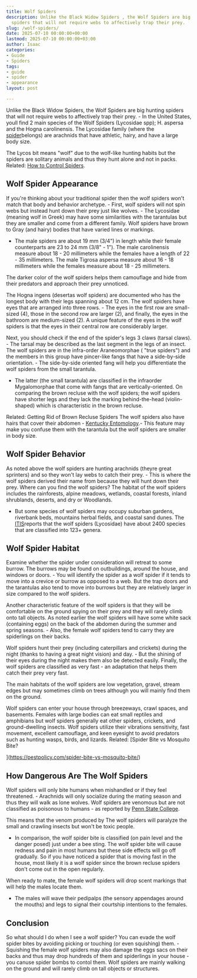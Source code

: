 ```yaml
---
title: Wolf Spiders
description: Unlike the Black Widow Spiders , the Wolf Spiders are big hunting 
  spiders that will not require webs to affectively trap their prey.
slug: /wolf-spiders/
date: 2025-07-10 00:00:00+00:00
lastmod: 2025-07-10 00:00:00+03:00
author: Isaac
categories:
- Guide
- Spiders
tags:
- guide
- spider
- appearance
layout: post

---
```

Unlike the Black Widow Spiders, the Wolf Spiders are big hunting spiders that will not require webs to affectively trap their prey. - In the United States, youll find 2 main species of the Wolf Spiders (Lycosidae spp); H. aspersa and the Hogna carolinensis. The Lycosidae family (where the [spider](https://pestpolicy.com/can-you-drown-a-spider/)belongs) are arachnids that have athletic, hairy, and have a large body size.

The Lycos bit means "wolf" due to the wolf-like hunting habits but the spiders are solitary animals and thus they hunt alone and not in packs. Related: [How to Control Spiders](https://pestpolicy.com/how-to-get-rid-of-spiders/).

##  Wolf Spider Appearance

If you're thinking about your traditional spider then the wolf spiders won't match that body and behavior archetype. - First, wolf spiders will not spin webs but instead hunt down their prey just like wolves. - The Lycosidae (meaning wolf in Greek) may have some similarities with the tarantulas but they are smaller and come from a different family. Wolf spiders have brown to Gray (and hairy) bodies that have varied lines or markings.

- The male spiders are about 19 mm (3/4") in length while their female counterparts are 23 to 24 mm (3/8" - 1"). The male carolinensis measure about 18 - 20 millimeters while the females have a length of 22 - 35 millimeters. The male Tigrosa aspersa measure about 16 - 18 millimeters while the females measure about 18 - 25 millimeters.

The darker color of the wolf spiders helps them camouflage and hide from their predators and approach their prey unnoticed.

The Hogna ingens (desertas wolf spiders) are documented who has the longest body with their legs spanning about 12 cm. The wolf spiders have eyes that are arranged into three rows. - The eyes in the first row are small-sized (4), those in the second row are larger (2), and finally, the eyes in the bathroom are medium-sized (2). A unique feature of the eyes in the wolf spiders is that the eyes in their central row are considerably larger.

Next, you should check if the end of the spider's legs 3 claws (tarsal claws). - The tarsal may be described as the last segment in the legs of an insect. The wolf spiders are in the infra-order Araneomorphae ( "true spiders") and the members in this group have pincer-like fangs that have a side-by-side orientation. - The side-by-side oriented fang will help you differentiate the wolf spiders from the small tarantula.

- The latter (the small tarantula) are classified in the infraorder Mygalomorphae that come with fangs that are vertically-oriented. On comparing the brown recluse with the wolf spiders; the wolf spiders have shorter legs and they lack the marking behind-the-head (violin-shaped) which is characteristic in the brown recluse.

Related: Getting Rid of Brown Recluse Spiders The wolf spiders also have hairs that cover their abdomen - [Kentucky Entomology](https://www.uky.edu/Ag/CritterFiles/casefile/spiders/wolf/wolf.htm).- This feature may make you confuse them with the tarantula but the wolf spiders are smaller in body size.

##  Wolf Spider Behavior

As noted above the wolf spiders are hunting arachnids (theyre great sprinters) and so they won't lay webs to catch their prey. - This is where the wolf spiders derived their name from because they will hunt down their prey. Where can you find the wolf spiders? The habitat of the wolf spiders includes the rainforests, alpine meadows, wetlands, coastal forests, inland shrublands, deserts, and dry or Woodlands.

- But some species of wolf spiders may occupy suburban gardens, riverbank beds, mountains herbal fields, and coastal sand dunes. The [ITIS](https://www.itis.gov/servlet/SingleRpt/SingleRpt?search_topic=TSN&search_value=847731)reports that the wolf spiders (Lycosidae) have about 2400 species that are classified into 123+ genera.

##  Wolf Spider Habitat

Examine whether the spider under consideration will retreat to some burrow. The burrows may be found on outbuildings, around the house, and windows or doors. - You will identify the spider as a wolf spider if it tends to move into a crevice or burrow as opposed to a web. But the trap doors and the tarantulas also tend to move into burrows but they are relatively larger in size compared to the wolf spiders.

Another characteristic feature of the wolf spiders is that they will be comfortable on the ground spying on their prey and they will rarely climb onto tall objects. As noted earlier the wolf spiders will have some white sack (containing eggs) on the back of the abdomen during the summer and spring seasons. - Also, the female wolf spiders tend to carry they are spiderlings on their backs.

Wolf spiders hunt their prey (including caterpillars and crickets) during the night (thanks to having a great night vision) and day. - But the shining of their eyes during the night makes them also be detected easily. Finally, the wolf spiders are classified as very fast - an adaptation that helps them catch their prey very fast.

The main habitats of the wolf spiders are low vegetation, gravel, stream edges but may sometimes climb on trees although you will mainly find them on the ground.

Wolf spiders can enter your house through breezeways, crawl spaces, and basements. Females with large bodies can eat small reptiles and amphibians but wolf spiders generally eat other spiders, crickets, and ground-dwelling insects. Wolf spiders utilize their vibrations sensitivity, fast movement, excellent camouflage, and keen eyesight to avoid predators such as hunting wasps, birds, and lizards. Related: [Spider Bite vs Mosquito Bite?

](https://pestpolicy.com/spider-bite-vs-mosquito-bite/)

##  How Dangerous Are The Wolf Spiders

Wolf spiders will only bite humans when mishandled or if they feel threatened. - Arachnids will only socialize during the mating season and thus they will walk as lone wolves. Wolf spiders are venomous but are not classified as poisonous to humans - as reported by [Penn State College](http://ento.psu.edu/extension/factsheets/wolf-spiders).

This means that the venom produced by The wolf spiders will paralyze the small and crawling insects but won't be toxic people.

- In comparison, the wolf spider bite is classified (on pain level and the danger posed) just under a bee sting. The wolf spider bite will cause redness and pain in most humans but these side effects will go off gradually. So if you have noticed a spider that is moving fast in the house, most likely it is a wolf spider since the brown recluse spiders don't come out in the open regularly.

When ready to mate, the female wolf spiders will drop scent markings that will help the males locate them.

- The males will wave their pedipalps (the sensory appendages around the mouths) and legs to signal their courtship intentions to the females.

##  Conclusion

So what should I do when I see a wolf spider? You can evade the wolf spider bites by avoiding picking or touching (or even squishing) them. - Squishing the female wolf spiders may also damage the eggs sacs on their backs and thus may drop hundreds of them and spiderlings in your house - you canuse spider bombs to contol them. Wolf spiders are mainly walking on the ground and will rarely climb on tall objects or structures.
